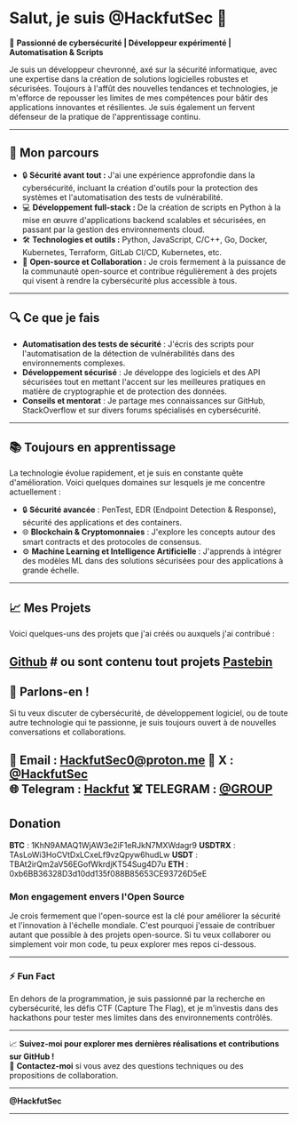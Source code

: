 # Salut, je suis **@HackfutSec** 👋

🔐 **Passionné de cybersécurité | Développeur expérimenté | Automatisation & Scripts**

Je suis un développeur chevronné, axé sur la sécurité informatique, avec une expertise dans la création de solutions logicielles robustes et sécurisées. Toujours à l'affût des nouvelles tendances et technologies, je m'efforce de repousser les limites de mes compétences pour bâtir des applications innovantes et résilientes. Je suis également un fervent défenseur de la pratique de l'apprentissage continu.

---

## 🚀 Mon parcours

- 🔒 **Sécurité avant tout :** J'ai une expérience approfondie dans la cybersécurité, incluant la création d'outils pour la protection des systèmes et l'automatisation des tests de vulnérabilité.
- 💻 **Développement full-stack :** De la création de scripts en Python à la mise en œuvre d'applications backend scalables et sécurisées, en passant par la gestion des environnements cloud.
- 🛠️ **Technologies et outils :** Python, JavaScript, C/C++, Go, Docker, Kubernetes, Terraform, GitLab CI/CD, Kubernetes, etc.
- 🧠 **Open-source et Collaboration :** Je crois fermement à la puissance de la communauté open-source et contribue régulièrement à des projets qui visent à rendre la cybersécurité plus accessible à tous.

---

## 🔍 Ce que je fais

- **Automatisation des tests de sécurité** : J'écris des scripts pour l'automatisation de la détection de vulnérabilités dans des environnements complexes.
- **Développement sécurisé** : Je développe des logiciels et des API sécurisées tout en mettant l'accent sur les meilleures pratiques en matière de cryptographie et de protection des données.
- **Conseils et mentorat** : Je partage mes connaissances sur GitHub, StackOverflow et sur divers forums spécialisés en cybersécurité.

---

## 📚 Toujours en apprentissage

La technologie évolue rapidement, et je suis en constante quête d'amélioration. Voici quelques domaines sur lesquels je me concentre actuellement :

- 🔒 **Sécurité avancée** : PenTest, EDR (Endpoint Detection & Response), sécurité des applications et des containers.
- 🌐 **Blockchain & Cryptomonnaies** : J'explore les concepts autour des smart contracts et des protocoles de consensus.
- ⚙️ **Machine Learning et Intelligence Artificielle** : J'apprends à intégrer des modèles ML dans des solutions sécurisées pour des applications à grande échelle.

---

## 📈 Mes Projets

Voici quelques-uns des projets que j'ai créés ou auxquels j'ai contribué :

[Github](https://github.com/HackfutSec) # ou sont contenu tout projets
[Pastebin](https://pastebin.com/u/hackfut)
---

## 💬 Parlons-en !

Si tu veux discuter de cybersécurité, de développement logiciel, ou de toute autre technologie qui te passionne, je suis toujours ouvert à de nouvelles conversations et collaborations.

📧 **Email** : HackfutSec0@proton.me 
💬 **X** : [@HackfutSec](https://x.com/H4ckfutS3c)  
🌐 **Telegram** : [Hackfut](https://t.me/HackfutS3c)
☠️ **TELEGRAM** : [@GROUP](https://t.me/sellerW3bshell)
---
## Donation 


**BTC** : 1KhN9AMAQ1WjAW3e2iF1eRJkN7MXWdagr9
**USDTRX** : TAsLoWi3HoCVtDxLCxeLf9vzQpyw6hudLw
**USDT** : TBAt2irQm2aV56EGofWkrdjKT54Sug4D7u
**ETH** : 0xb6BB36328D3d10dd135f088B85653CE93726D5eE


### Mon engagement envers l'Open Source

Je crois fermement que l'open-source est la clé pour améliorer la sécurité et l'innovation à l'échelle mondiale. C'est pourquoi j'essaie de contribuer autant que possible à des projets open-source. Si tu veux collaborer ou simplement voir mon code, tu peux explorer mes repos ci-dessous.

---

### ⚡ Fun Fact

En dehors de la programmation, je suis passionné par la recherche en cybersécurité, les défis CTF (Capture The Flag), et je m'investis dans des hackathons pour tester mes limites dans des environnements contrôlés.

---

📈 **Suivez-moi pour explorer mes dernières réalisations et contributions sur GitHub !**  
🔗 **Contactez-moi** si vous avez des questions techniques ou des propositions de collaboration.

---

**@HackfutSec**

---
